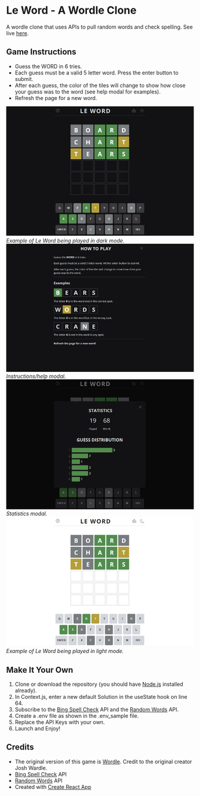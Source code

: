 # Le Word - A Wordle Clone

A wordle clone that uses APIs to pull random words and check spelling. See live [here](https://leword.netlify.app/).

## Game Instructions

- Guess the WORD in 6 tries.
- Each guess must be a valid 5 letter word. Press the enter button to submit.
- After each guess, the color of the tiles will change to show how close your guess was to the word (see help modal for examples).
- Refresh the page for a new word.

![Example of Le Word being played in dark mode.](./src/assets/images/le-word.jpg)
_Example of Le Word being played in dark mode._
![Instructions/help modal.](./src/assets/images/le-word-instructions.jpg)
_Instructions/help modal._
![Statistics modal.](./src/assets/images/le-word-stats.jpg)
_Statistics modal._
![Example of Le Word being played in light mode.](./src/assets/images/le-word-light.jpg)
_Example of Le Word being played in light mode._

## Make It Your Own

1. Clone or download the repository (you should have [Node.js](https://nodejs.org/en/) installed already).
2. In Context.js, enter a new default Solution in the useState hook on line 64.
3. Subscribe to the [Bing Spell Check](https://rapidapi.com/microsoft-azure-org-microsoft-cognitive-services/api/bing-spell-check2/) API and the [Random Words](https://rapidapi.com/sheharyar566/api/random-words5/) API.
4. Create a .env file as shown in the .env_sample file.
5. Replace the API Keys with your own.
6. Launch and Enjoy!

## Credits

- The original version of this game is [Wordle](https://www.nytimes.com/games/wordle/index.html). Credit to the original creator Josh Wardle.
- [Bing Spell Check](https://rapidapi.com/microsoft-azure-org-microsoft-cognitive-services/api/bing-spell-check2/) API
- [Random Words](https://rapidapi.com/sheharyar566/api/random-words5/) API
- Created with [Create React App](https://github.com/facebook/create-react-app)
